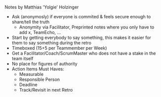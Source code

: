 Notes by Matthias 'Yolgie' Holzinger
* Ask (anonymosly) if everyone is commited & feels secure enough to share/tell the truth
	* Anonymity via Facilitator, Preprinted notes where you only have to add x, TeamEcho, ...
* Start by getting everybody to say something, this makes it easier for them to say something during the retro
* Timeboxed (15+5 per Teammember per Week)
* Get a Facilitator/Coach/ScrumMaster who does not have a stake in the team itself
* No place for figures of authority
* Action Items Must Haves:
	* Measurable
	* Responsible Person
	* Deadline
	* Track/Revisit in next Retro
